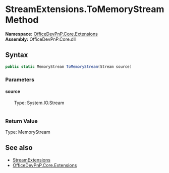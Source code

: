 # StreamExtensions.ToMemoryStream Method  
  

**Namespace:** [OfficeDevPnP.Core.Extensions](OfficeDevPnP.Core.Extensions.md)  
**Assembly:** OfficeDevPnP.Core.dll  
## Syntax
```C#
public static MemoryStream ToMemoryStream(Stream source)
```
### Parameters
#### source  
&emsp;&emsp;Type: System.IO.Stream  
&emsp;&emsp;  

  

### Return Value
Type: MemoryStream  

## See also
- [StreamExtensions](OfficeDevPnP.Core.Extensions.StreamExtensions.md) 
- [OfficeDevPnP.Core.Extensions](OfficeDevPnP.Core.Extensions.md) 
